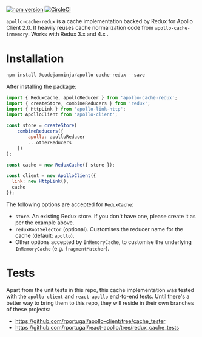 [![npm version](https://badge.fury.io/js/apollo-cache-redux.svg)](https://badge.fury.io/js/apollo-cache-redux) [![CircleCI](https://circleci.com/gh/rportugal/apollo-cache-redux.svg?style=svg)](https://circleci.com/gh/rportugal/apollo-cache-redux)

`apollo-cache-redux` is a cache implementation backed by Redux for Apollo Client 2.0.
It heavily reuses cache normalization code from `apollo-cache-inmemory`.
Works with Redux 3.x and 4.x .

# Installation
```javascript
npm install @codejamninja/apollo-cache-redux --save
```

After installing the package:
```js
import { ReduxCache, apolloReducer } from 'apollo-cache-redux';
import { createStore, combineReducers } from 'redux';
import { HttpLink } from 'apollo-link-http';
import ApolloClient from 'apollo-client';

const store = createStore(
    combineReducers({
        apollo: apolloReducer
        ...otherReducers
    })
);

const cache = new ReduxCache({ store });

const client = new ApolloClient({
  link: new HttpLink(),
  cache
});
```

The following options are accepted for `ReduxCache`:
* `store`. An existing Redux store. If you don't have one, please create it as per the example above.
* `reduxRootSelector` (optional). Customises the reducer name for the cache (default: `apollo`).
* Other options accepted by `InMemoryCache`, to customise the underlying `InMemoryCache` (e.g. `fragmentMatcher`).


# Tests
Apart from the unit tests in this repo, this cache implementation was tested with the `apollo-client` and `react-apollo` end-to-end tests.
Until there's a better way to bring them to this repo, they will reside in their own branches of these projects:
* https://github.com/rportugal/apollo-client/tree/cache_tester
* https://github.com/rportugal/react-apollo/tree/redux_cache_tests
